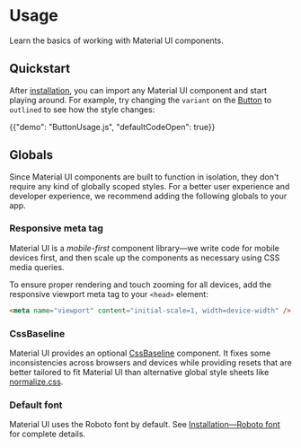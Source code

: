 # Usage

<p class="description">Learn the basics of working with Material UI components.</p>

## Quickstart

After [installation](/material-ui/getting-started/installation/), you can import any Material UI component and start playing around.
For example, try changing the `variant` on the [Button](/material-ui/react-button/) to `outlined` to see how the style changes:

{{"demo": "ButtonUsage.js", "defaultCodeOpen": true}}

## Globals

Since Material UI components are built to function in isolation, they don't require any kind of globally scoped styles.
For a better user experience and developer experience, we recommend adding the following globals to your app.

### Responsive meta tag

Material UI is a _mobile-first_ component library—we write code for mobile devices first, and then scale up the components as necessary using CSS media queries.

To ensure proper rendering and touch zooming for all devices, add the responsive viewport meta tag to your `<head>` element:

```html
<meta name="viewport" content="initial-scale=1, width=device-width" />
```

### CssBaseline

Material UI provides an optional [CssBaseline](/material-ui/react-css-baseline/) component.
It fixes some inconsistencies across browsers and devices while providing resets that are better tailored to fit Material UI than alternative global style sheets like [normalize.css](https://github.com/necolas/normalize.css/).

### Default font

Material UI uses the Roboto font by default.
See [Installation—Roboto font](/material-ui/getting-started/installation/#roboto-font) for complete details.
